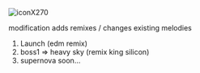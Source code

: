 ![iconX270](https://user-images.githubusercontent.com/80191234/130106948-801b8cf0-df82-424d-82bd-d7ec68b6b169.png)


modification adds remixes / changes existing melodies
1. Launch (edm remix)
2. boss1 => heavy sky (remix king silicon)
3. supernova soon...
